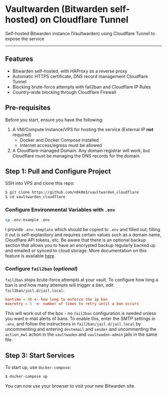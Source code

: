# Vaultwarden (Bitwarden self-hosted) on Cloudflare Tunnel

Self-hosted Bitwarden instance (Vaultwarden) using Cloudflare Tunnel to expose the service

---

## Features

* Bitwarden self-hosted, with HAProxy as a reverse proxy
* Automatic HTTPS certificate, DNS record management Cloudflare Tunnel
* Blocking brute-force attempts with fail2ban and Cloudflare IP Rules
* Country-wide blocking through Cloudflare Firewall

## Pre-requisites

Before you start, ensure you have the following:

1. A VM/Compute Instance/VPS for hosting the service (External IP **not** required)
   - Docker and Docker Compose installed
   - Internet access/egress must be allowed
2. A Cloudflare-managed Domain. Any domain registrar will work, but Cloudflare must be managing the DNS records for the domain.

## Step 1: Pull and Configure Project

SSH into VPS and clone this repo:

```bash
$ git clone https://github.com/n0k0m3/vaultwarden_cloudflare
$ cd vaultwarden_cloudflare
```

### Configure Environmental Variables with `.env`

```bash
cp .env.example .env
```
I provide `.env.template` which should be copied to `.env` and filled out; filling it out is self-explanitory and requires certain values such as a domain name, Cloudflare API tokens, etc. 
Be aware that there is an optional backup section that allows you to have an encrypted backup regularly backed up and emailed or synced to cloud storage. More documentation on this feature is available [here](https://bradford.la/2020/self-host-bitwarden-on-google-cloud/#configure-bitwarden-backups-optional).

### Configure `fail2ban` (_optional_)

`fail2ban` stops brute-force attempts at your vault. To configure how long a ban is and how many attempts will trigger a ban, edit `fail2ban/jail.d/jail.local`:

```conf
bantime = 6h <- how long to enforce the ip ban
maxretry = 5  <- number of times to retry until a ban occurs
```

This will work out of the box - no `fail2ban` configuration is needed unless you want e-mail alerts of bans. To enable this, enter the SMTP settings in `.env`, and follow the instructions in `fail2ban/jail.d/jail.local` by uncommenting and entering `destemail` and `sender` and uncommenting the `action_mwl` action in the `vaultwaden` and `vaultwaden-admin` jails in the same file.

## Step 3: Start Services

To start up, use `docker-compose`:

```bash
$ docker-compose up
```

You can now use your browser to visit your new Bitwarden site. 